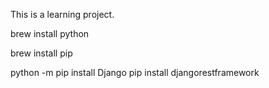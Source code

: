 This is a learning project. 

brew install python

brew install pip

python -m pip install Django
pip install djangorestframework
